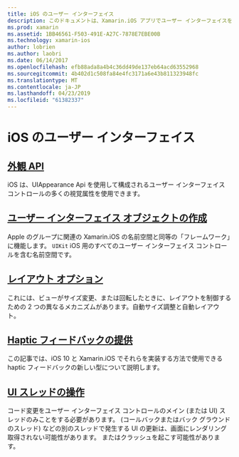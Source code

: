 ```yaml
---
title: iOS のユーザー インターフェイス
description: このドキュメントは、Xamarin.iOS アプリでユーザー インターフェイスを構築する方法を説明するガイドにリンクしています。 リンクのガイドでは、ユーザー インターフェイス オブジェクトやレイアウトのオプションを作成、外観 API について説明します。
ms.prod: xamarin
ms.assetid: 1BB46561-F503-491E-A27C-7878E7EBE00B
ms.technology: xamarin-ios
author: lobrien
ms.author: laobri
ms.date: 06/14/2017
ms.openlocfilehash: efb88ada8a4b4c36dd49de137eb64acd63552968
ms.sourcegitcommit: 4b402d1c508fa84e4fc3171a6e43b811323948fc
ms.translationtype: MT
ms.contentlocale: ja-JP
ms.lasthandoff: 04/23/2019
ms.locfileid: "61382337"
---
```

# <a name="user-interfaces-in-ios"></a>iOS のユーザー インターフェイス

## <a name="appearance-apiintroduction-to-the-appearance-apimd"></a>[外観 API](introduction-to-the-appearance-api.md)

iOS は、UIAppearance Api を使用して構成されるユーザー インターフェイス コントロールの多くの視覚属性を使用できます。

## <a name="creating-user-interface-objectsiosuser-interfaceios-uicreating-ui-objectsmd"></a>[ユーザー インターフェイス オブジェクトの作成](~/ios/user-interface/ios-ui/creating-ui-objects.md)

Apple のグループに関連の Xamarin.iOS の名前空間と同等の「フレームワーク」に機能します。 `UIKit` iOS 用のすべてのユーザー インターフェイス コントロールを含む名前空間です。

## <a name="layout-optionsiosuser-interfaceios-uilayout-optionsmd"></a>[レイアウト オプション](~/ios/user-interface/ios-ui/layout-options.md)

これには、ビューがサイズ変更、または回転したときに、レイアウトを制御するための 2 つの異なるメカニズムがあります。自動サイズ調整と自動レイアウト。

## <a name="providing-haptic-feedbackiosuser-interfaceios-uihaptic-feedbackmd"></a>[Haptic フィードバックの提供](~/ios/user-interface/ios-ui/haptic-feedback.md)

この記事では、iOS 10 と Xamarin.iOS でそれらを実装する方法で使用できる haptic フィードバックの新しい型について説明します。

## <a name="working-with-the-ui-threadiosuser-interfaceios-uiui-threadmd"></a>[UI スレッドの操作](~/ios/user-interface/ios-ui/ui-thread.md)

コード変更をユーザー インターフェイス コントロールのメイン (または UI) スレッドのみことをする必要があります。 (コールバックまたはバック グラウンドのスレッド) などの別のスレッドで発生する UI の更新は、画面にレンダリング取得されない可能性があります。 またはクラッシュを起こす可能性があります。




